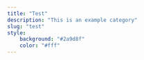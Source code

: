 ```yaml
---
title: "Test"
description: "This is an example category"
slug: "test"
style:
    background: "#2a9d8f"
    color: "#fff"
---
```

